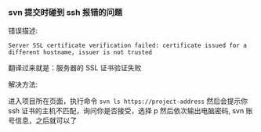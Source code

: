 ### svn 提交时碰到 ssh 报错的问题

错误描述:

`Server SSL certificate verification failed: certificate issued for a different hostname, issuer is not trusted`

翻译过来就是：服务器的 SSL 证书验证失败

解决方法:

进入项目所在页面，执行命令 `svn ls https://project-address`
然后会提示你 ssh 证书的主机不匹配，询问你是否接受，选择 p
然后依次输出电脑密码, svn 账号信息，之后就可以了
